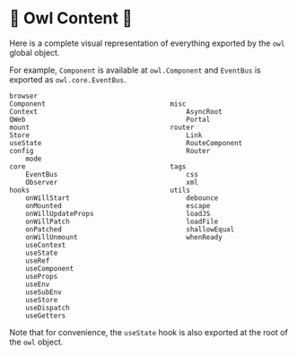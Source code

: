 # 🦉 Owl Content 🦉

Here is a complete visual representation of everything exported by the `owl`
global object.

For example, `Component` is available at `owl.Component` and `EventBus` is
exported as `owl.core.EventBus`.

```
browser
Component                               misc
Context                                     AsyncRoot
QWeb                                        Portal
mount                                   router
Store                                       Link
useState                                    RouteComponent
config                                      Router
    mode
core                                    tags
    EventBus                                css
    Observer                                xml
hooks                                   utils
    onWillStart                             debounce
    onMounted                               escape
    onWillUpdateProps                       loadJS
    onWillPatch                             loadFile
    onPatched                               shallowEqual
    onWillUnmount                           whenReady
    useContext
    useState
    useRef
    useComponent
    useProps
    useEnv
    useSubEnv
    useStore
    useDispatch
    useGetters
```

Note that for convenience, the `useState` hook is also exported at the root of the `owl` object.
